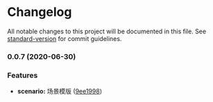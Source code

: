 # Changelog

All notable changes to this project will be documented in this file. See [standard-version](https://github.com/conventional-changelog/standard-version) for commit guidelines.

### 0.0.7 (2020-06-30)


### Features

* **scenario:** 场景模版 ([9ee1998](https://github.com/tuya/tuya-panel-demo/commit/9ee19984f2a17505eae75bbf5b20582ffb22216a))
